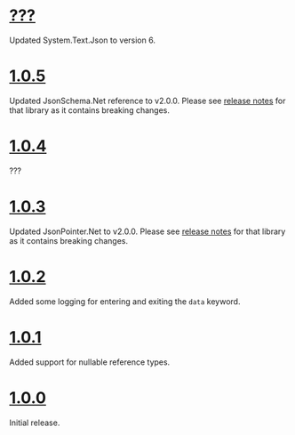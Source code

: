 # [???](https://github.com/gregsdennis/json-everything/pull/???)

Updated System.Text.Json to version 6.

# [1.0.5](https://github.com/gregsdennis/json-everything/pull/200)

Updated JsonSchema.Net reference to v2.0.0.  Please see [release notes](./json-schema.md) for that library as it contains breaking changes.

# [1.0.4](https://github.com/gregsdennis/json-everything/pull/???)

???

# [1.0.3](https://github.com/gregsdennis/json-everything/pull/182)

Updated JsonPointer.Net to v2.0.0.  Please see [release notes](./json-pointer.md) for that library as it contains breaking changes.

# [1.0.2](https://github.com/gregsdennis/json-everything/pull/120)

Added some logging for entering and exiting the `data` keyword.

# [1.0.1](https://github.com/gregsdennis/json-everything/pull/75)

Added support for nullable reference types.

# [1.0.0](https://github.com/gregsdennis/json-everything/pull/72)

Initial release.